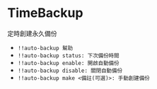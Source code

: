 # TimeBackup

定時創建永久備份

- `!!auto-backup 幫助`
- `!!auto-backup status: 下次備份時間`
- `!!auto-backup enable: 開啟自動備份`
- `!!auto-backup disable: 關閉自動備份`
- `!!auto-backup make <備註(可選)>: 手動創建備份`

